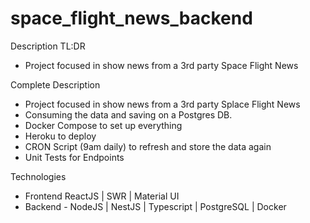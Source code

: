 # space_flight_news_backend
Description TL:DR
- Project focused in show news from a 3rd party Space Flight News

Complete Description
- Project focused in show news from a 3rd party Splace Flight News
- Consuming the data and saving on a Postgres DB.
- Docker Compose to set up everything
- Heroku to deploy
- CRON Script (9am daily) to refresh and store the data again
- Unit Tests for Endpoints

Technologies
- Frontend ReactJS | SWR | Material UI
- Backend - NodeJS | NestJS | Typescript | PostgreSQL | Docker
